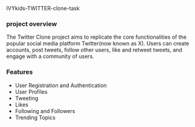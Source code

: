 <!DOCTYPE html>
<html>
<head>
 IVYkids-TWITTER-clone-task 
</head>
<body>

<h3>project overview</h3>
<p>
  The Twitter Clone project aims to replicate the core functionalities of the popular social media platform Twitter(now known as X). Users can create accounts, post tweets, follow other users, like and retweet tweets, and engage with a community of users.
</p>

<h3>Features</h3>
<ul>
  <li>User Registration and Authentication</li>
  <li>User Profiles</li>
  <li>Tweeting</li>
  <li>Likes </li>
  <li>Following and Followers</li>
  <li>Trending Topics</li>
</ul>

</body>
</html
